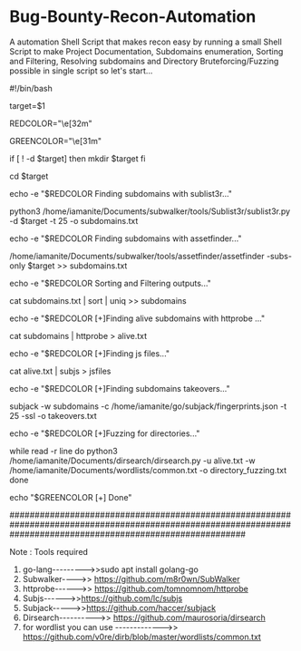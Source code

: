 # Bug-Bounty-Recon-Automation
A automation Shell Script that makes recon easy by running a small Shell Script to make Project Documentation, Subdomains enumeration, Sorting and Filtering, Resolving subdomains and Directory Bruteforcing/Fuzzing possible in single script  so let's start...

#!/bin/bash

target=$1

REDCOLOR="\e[32m"

GREENCOLOR="\e[31m"

if [ ! -d $target]
then
    mkdir $target
fi

cd $target

echo -e "$REDCOLOR Finding subdomains with sublist3r..."

python3 /home/iamanite/Documents/subwalker/tools/Sublist3r/sublist3r.py -d $target -t 25 -o subdomains.txt

echo -e "$REDCOLOR Finding subdomains with assetfinder..."

/home/iamanite/Documents/subwalker/tools/assetfinder/assetfinder -subs-only $target >> subdomains.txt

echo -e "$REDCOLOR Sorting and Filtering outputs..."

cat subdomains.txt | sort | uniq >> subdomains

echo -e "$REDCOLOR [+]Finding alive subdomains with httprobe ..."

cat subdomains | httprobe > alive.txt

echo -e "$REDCOLOR [+]Finding js files..."

cat alive.txt | subjs > jsfiles

echo -e "$REDCOLOR [+]Finding subdomains takeovers..."

subjack -w subdomains -c /home/iamanite/go/subjack/fingerprints.json -t 25 -ssl -o takeovers.txt

echo -e "$REDCOLOR [+]Fuzzing for directories..."

while read -r line
do 
    python3 /home/iamanite/Documents/dirsearch/dirsearch.py -u alive.txt -w /home/iamanite/Documents/wordlists/common.txt -o directory_fuzzing.txt 
done 

echo "$GREENCOLOR [+] Done"




###############################################################################################################################################################

Note :
Tools required
1. go-lang--------->>sudo apt install golang-go
2. Subwalker---->> https://github.com/m8r0wn/SubWalker
3. httprobe------>> https://github.com/tomnomnom/httprobe
4. Subjs------>>https://github.com/lc/subjs
5. Subjack----->>https://github.com/haccer/subjack
6. Dirsearch---------->> https://github.com/maurosoria/dirsearch
7. for wordlist you can use ------------->> https://github.com/v0re/dirb/blob/master/wordlists/common.txt


